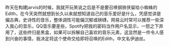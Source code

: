 昨天在构建jarvis的时候，我就开玩笑说之后是不是要召唤钢铁侠留给小蜘蛛的Edith，在今天突然就想到长久以来就想知道自己的音乐爱好是什么，凭感觉讲是偏古典，史诗性的音乐，整体调性可能偏沉郁或磅礴，网易云时常可以推荐一些深入我心的音乐，QQ音乐要差些，Spotify把我的密码当作用户名显示，一怒之下弃用了，这些终归是黑盒，如果可以拆解自己喜欢的音乐元素，这显然是一件令人感到兴奋的事情，我决定将这个使命交给即将召唤的Edith，中文名伊迪丝。